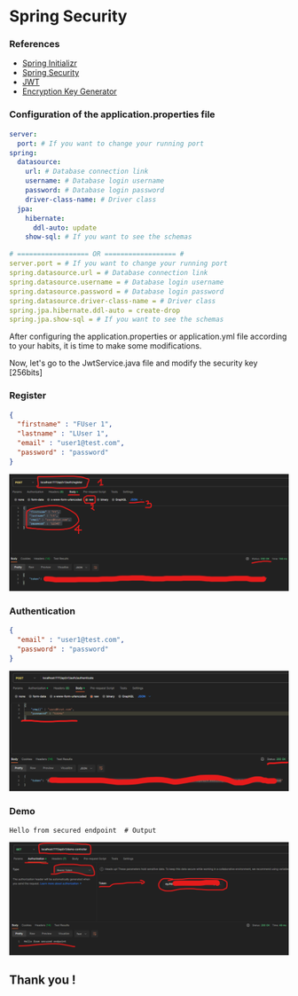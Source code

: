 # Spring Security

### References
* [Spring Initializr](https://start.spring.io/)
* [Spring Security](https://docs.spring.io/spring-security/reference/index.html)
* [JWT](https://jwt.io/)
* [Encryption Key Generator ](https://www.allkeysgenerator.com/Random/Security-Encryption-Key-Generator.aspx)

### Configuration of the application.properties file
```yaml
server:
  port: # If you want to change your running port
spring:
  datasource:
    url: # Database connection link
    username: # Database login username
    password: # Database login password
    driver-class-name: # Driver class
  jpa:
    hibernate:
      ddl-auto: update
    show-sql: # If you want to see the schemas
```
```yaml
# ================== OR ================== #
server.port = # If you want to change your running port
spring.datasource.url = # Database connection link
spring.datasource.username = # Database login username
spring.datasource.password = # Database login password
spring.datasource.driver-class-name = # Driver class
spring.jpa.hibernate.ddl-auto = create-drop
spring.jpa.show-sql = # If you want to see the schemas
```

After configuring the application.properties or application.yml file according to your habits, it is time to make some modifications.

Now, let's go to the JwtService.java file and modify the security key [256bits]

### Register
```json
{
  "firstname" : "FUser 1",
  "lastname" : "LUser 1",
  "email" : "user1@test.com",
  "password" : "password"
}
```
![alt register](src/main/resources/templates/reg.png)

### Authentication
```json
{
  "email" : "user1@test.com",
  "password" : "password"
}
```
![alt authentication](src/main/resources/templates/auth.png)

### Demo
```shell
Hello from secured endpoint  # Output
```
![alt demo](src/main/resources/templates/demo.png)

## Thank you ! 
